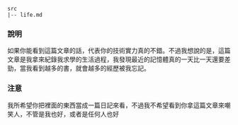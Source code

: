 ```
src
|-- life.md
```

### 說明
如果你能看到這篇文章的話，代表你的技術實力真的不錯。不過我想說的是，這篇文章是我拿來紀錄我求學的生活過程，我發現最近的記憶體真的一天比一天還要差勁，當我看到越多的書，就會越多的經歷被我忘記。

### 注意 
我所希望你把裡面的東西當成一篇日記來看，不過我不希望看到你拿這篇文章來嘲笑人，不管是我也好，或者是任何人也好





